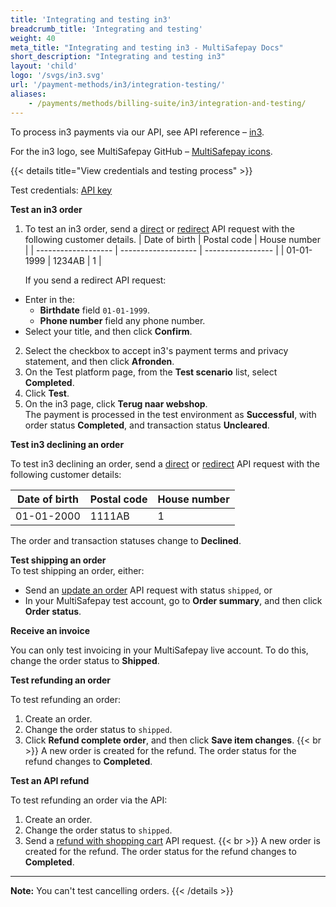 ```yaml
---
title: 'Integrating and testing in3'
breadcrumb_title: 'Integrating and testing'
weight: 40
meta_title: "Integrating and testing in3 - MultiSafepay Docs"
short_description: "Integrating and testing in3"
layout: 'child'
logo: '/svgs/in3.svg'
url: '/payment-methods/in3/integration-testing/'
aliases:
    - /payments/methods/billing-suite/in3/integration-and-testing/
---
```


To process in3 payments via our API, see API reference – [in3](/api/#in3).

For the in3 logo, see MultiSafepay GitHub – [MultiSafepay icons](https://github.com/MultiSafepay/MultiSafepay-icons).

{{< details title="View credentials and testing process" >}}

Test credentials: [API key](/account/site-id-api-key-secure-code/)

**Test an in3 order**

1. To test an in3 order, send a [direct](/api/#in3---direct) or [redirect](/api/#in3---redirect) API request with the following customer details.
| Date of birth    | Postal code | House number |
| ------------------- | ------------------- | ----------------- |
| 01-01-1999 | 1234AB | 1 |

    If you send a redirect API request:
- Enter in the:
    - **Birthdate** field `01-01-1999`.
    - **Phone number** field any phone number.  
- Select your title, and then click **Confirm**.
2. Select the checkbox to accept in3's payment terms and privacy statement, and then click **Afronden**.
3. On the Test platform page, from the **Test scenario** list, select **Completed**.
4. Click **Test**. 
5. On the in3 page, click **Terug naar webshop**.  
  The payment is processed in the test environment as **Successful**, with order status **Completed**, and transaction status **Uncleared**.

**Test in3 declining an order**  

To test in3 declining an order, send a [direct](/api/#in3---direct) or [redirect](/api/#in3---redirect) API request with the following customer details:

| Date of birth    | Postal code | House number |
| ------------------- | ------------------- | ----------------- |
| 01-01-2000 | 1111AB | 1 |

The order and transaction statuses change to **Declined**.

**Test shipping an order**  
To test shipping an order, either:

- Send an [update an order](/api/#update-an-order) API request with status `shipped`, or 
- In your MultiSafepay test account, go to **Order summary**, and then click **Order status**.

**Receive an invoice**  

You can only test invoicing in your MultiSafepay live account. To do this, change the order status to **Shipped**.

**Test refunding an order**

To test refunding an order:

1. Create an order. 
2. Change the order status to `shipped`.
3. Click **Refund complete order**, and then click **Save item changes**.
  {{< br >}} A new order is created for the refund. The order status for the refund changes to **Completed**.

**Test an API refund**

To test refunding an order via the API:

1. Create an order. 
2. Change the order status to `shipped`.
3. Send a [refund with shopping cart](/api/#refund-with-shopping-cart) API request.
  {{< br >}} A new order is created for the refund. The order status for the refund changes to **Completed**.

---

**Note:** You can't test cancelling orders.
{{< /details >}}
